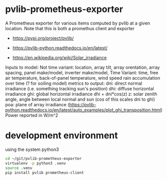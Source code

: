 # pvlib-prometheus-exporter
A Prometheus exporter for various items computed by pvlib at a given location.
Note that this is both a promethus client and exporter

* https://pypi.org/project/pvlib/
* https://pvlib-python.readthedocs.io/en/latest/

* https://en.wikipedia.org/wiki/Solar_irradiance

Inputs to model:
    Not time variant:
        location, array tilt, array orentation, array spacing,
        panel make/model, inverter make/model,
    Time Variant:
        time, free air temperature, back-of-panel temperature, wind speed
        rain accumulation over time (? for soiling model)
metrics to output:
    dni: direct normal irradiance (i.e. something tracking sun's position)
    dhi: diffuse horizontal irradiance
    ghi: global horizontal irradiance dhi + dni*cos(z)
    z: solar zenith angle, angle between local normal and sun (cos of this scales dni to ghi)
    poa: plane of array irradiance (https://pvlib-python.readthedocs.io/en/latest/auto_examples/plot_ghi_transposition.html)
Power reported in W/m^2


# development environment
using the system python3
``` bash
cd ~/git/pvlib-prometheus-exporter
virtualenv -p python3 .venv
source .venv
pip install pvlib prometheus-client
```

